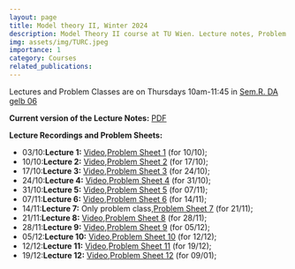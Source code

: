 ```yaml
---
layout: page
title: Model theory II, Winter 2024
description: Model Theory II course at TU Wien. Lecture notes, Problem sheets, and recordings.
img: assets/img/TURC.jpeg
importance: 1
category: Courses
related_publications: 
---
```

Lectures and Problem Classes are on Thursdays 10am-11:45 in <a href=" https://raumkatalog.tiss.tuwien.ac.at/room/17639" target="_blank">Sem.R. DA gelb 06</a>

**Current version of the Lecture Notes:** [PDF](https://paolomarimon.github.io/assets/pdf/MTII24/NOTESMTII.pdf)

**Lecture Recordings and Problem Sheets:**

* 03/10:**Lecture 1:** [Video](https://youtu.be/gHMyuDuXiIk),[Problem Sheet 1](https://paolomarimon.github.io/assets/pdf/MTII24/MT2PS1.pdf) (for 10/10);
* 10/10:**Lecture 2:** [Video](https://youtu.be/-Peyvvj7VVk),[Problem Sheet 2](https://paolomarimon.github.io/assets/pdf/MTII24/MT2PS2.pdf) (for 17/10);
* 17/10:**Lecture 3:** [Video](https://youtu.be/TVHMrfVNYwY),[Problem Sheet 3](https://paolomarimon.github.io/assets/pdf/MTII24/MT2PS3.pdf) (for 24/10);
* 24/10:**Lecture 4:** [Video](https://youtu.be/QqQLunSd4BM),[Problem Sheet 4](https://paolomarimon.github.io/assets/pdf/MTII24/MT2PS4.pdf) (for 31/10);
* 31/10:**Lecture 5:** [Video](https://youtu.be/bbcNHoqzYJM),[Problem Sheet 5](https://paolomarimon.github.io/assets/pdf/MTII24/MT2PS5.pdf) (for 07/11);
* 07/11:**Lecture 6:** [Video](https://youtu.be/tK8cpUUiTzg),[Problem Sheet 6](https://paolomarimon.github.io/assets/pdf/MTII24/MT2PS6.pdf) (for 14/11);
* 14/11:**Lecture 7:** Only problem class,[Problem Sheet 7](https://paolomarimon.github.io/assets/pdf/MTII24/MT2PS7.pdf) (for 21/11);
* 21/11:**Lecture 8:** [Video](https://youtu.be/I7-ZCRGdO04),[Problem Sheet 8](https://paolomarimon.github.io/assets/pdf/MTII24/MT2PS8.pdf) (for 28/11);
* 28/11:**Lecture 9:** [Video](https://youtu.be/4s2g1i-tlsE),[Problem Sheet 9](https://paolomarimon.github.io/assets/pdf/MTII24/MT2PS9.pdf) (for 05/12);
* 05/12:**Lecture 10:** [Video](https://youtu.be/d1bot6xdLIc),[Problem Sheet 10](https://paolomarimon.github.io/assets/pdf/MTII24/MT2PS10.pdf) (for 12/12);
* 12/12:**Lecture 11:** [Video](https://youtu.be/M2OhQgLZGKE),[Problem Sheet 11](https://paolomarimon.github.io/assets/pdf/MTII24/MT2PS11.pdf) (for 19/12);
* 19/12:**Lecture 12:** [Video](https://youtu.be/BfUJTHTvGaU),[Problem Sheet 12](https://paolomarimon.github.io/assets/pdf/MTII24/MT2PS12.pdf) (for 09/01);




